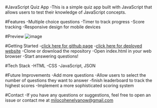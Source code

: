 #JavaScript Quiz App
-This is a simple quiz app built with JavaScript that allows users to test their knowledge of JavaScript concepts.

#Features
-Multiple choice questions
-Timer to track progress
-Score tracking
-Responsive design for mobile devices



#Preview
![image](./assets/previewquiz.PNG)


#Getting Started
-[click here for github page](https://github.com/whotf1/CodingQuiz_hw)
-[click here for deployed website](https://whotf1.github.io/CodingQuiz_hw/)
-Clone or download the repository
-Open index.html in your web browser
-Start answering questions!

#Tech Stack
-HTML
-CSS
-JavaScript, JSON

#Future Improvements
-Add more questions
-Allow users to select the number of questions they want to answer
-finish leaderboard to track the highest scores
-Implement a more sophisticated scoring system

#Contact
-If you have any questions or suggestions, feel free to open an issue or contact me at milocohenelyanow@gmail.com
